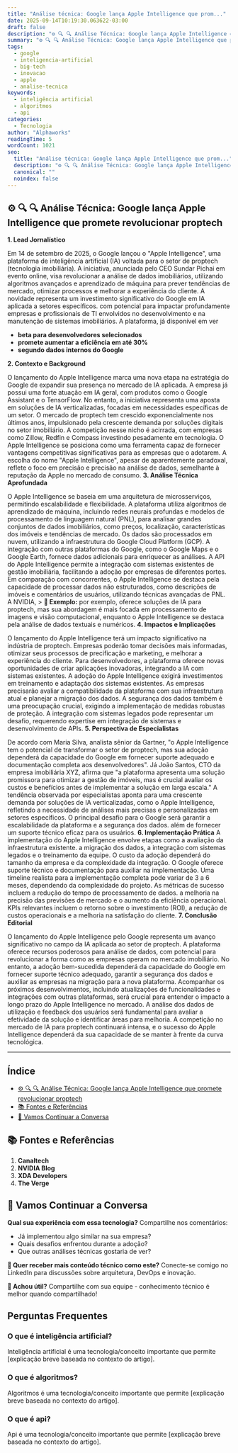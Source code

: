 ```yaml
---
title: "Análise técnica: Google lança Apple Intelligence que prom..."
date: 2025-09-14T10:19:30.063622-03:00
draft: false
description: "⚙️ 🔍 🔍 Análise Técnica: Google lança Apple Intelligence que promete revolucionar proptech  **1. Lead Jornalístico**... Leia mais sobre  e suas aplicações práticas."
summary: "⚙️ 🔍 🔍 Análise Técnica: Google lança Apple Intelligence que promete revolucionar proptech  **1. Lead Jornalístico**... Leia mais sobre  e suas aplicações práticas."
tags:
  - google
  - inteligencia-artificial
  - big-tech
  - inovacao
  - apple
  - analise-tecnica
keywords:
  - inteligência artificial
  - algoritmos
  - api
categories:
  - Tecnologia
author: "Alphaworks"
readingTime: 5
wordCount: 1021
seo:
  title: "Análise técnica: Google lança Apple Intelligence que prom..."
  description: "⚙️ 🔍 🔍 Análise Técnica: Google lança Apple Intelligence que promete revolucionar proptech  **1. Lead Jornalístico**... Leia mais sobre  e suas aplicações práticas."
  canonical: ""
  noindex: false
---
```


## ⚙️ 🔍 🔍 Análise Técnica: Google lança Apple Intelligence que promete revolucionar proptech

**1. Lead Jornalístico**

Em 14 de setembro de 2025, o Google lançou o "Apple Intelligence", uma plataforma de inteligência artificial (IA) voltada para o setor de proptech (tecnologia imobiliária). A iniciativa, anunciada pelo CEO Sundar Pichai em evento online,  visa revolucionar a análise de dados imobiliários, utilizando algoritmos avançados e aprendizado de máquina para prever tendências de mercado, otimizar processos e melhorar a experiência do cliente. A novidade representa um investimento significativo do Google em IA aplicada a setores específicos. com potencial para impactar profundamente empresas e profissionais de TI envolvidos no desenvolvimento e na manutenção de sistemas imobiliários. A plataforma, já disponível em ver

- **beta para desenvolvedores selecionados**
- **promete aumentar a eficiência em até 30%**
- **segundo dados internos do Google**

 **2. Contexto e Background**

O lançamento do Apple Intelligence marca uma nova etapa na estratégia do Google de expandir sua presença no mercado de IA aplicada. A empresa já possui uma forte atuação em IA geral, com produtos como o Google Assistant e o TensorFlow. No entanto, a iniciativa representa uma aposta em soluções de IA verticalizadas, focadas em necessidades específicas de um setor. O mercado de proptech tem crescido exponencialmente nos últimos anos, impulsionado pela crescente demanda por soluções digitais no setor imobiliário. A competição nesse nicho é acirrada, com empresas como Zillow, Redfin e Compass investindo pesadamente em tecnologia. O Apple Intelligence se posiciona como uma ferramenta capaz de fornecer vantagens competitivas significativas para as empresas que o adotarem. A escolha do nome "Apple Intelligence", apesar de aparentemente paradoxal,  reflete o foco em precisão e precisão na análise de dados,  semelhante à reputação da Apple no mercado de consumo. **3. Análise Técnica Aprofundada**

O Apple Intelligence se baseia em uma arquitetura de microsserviços, permitindo escalabilidade e flexibilidade. A plataforma utiliza algoritmos de aprendizado de máquina, incluindo redes neurais profundas e modelos de processamento de linguagem natural (PNL), para analisar grandes conjuntos de dados imobiliários, como preços, localização, características dos imóveis e tendências de mercado. Os dados são processados em nuvem, utilizando a infraestrutura do Google Cloud Platform (GCP). A integração com outras plataformas do Google, como o Google Maps e o Google Earth,  fornece dados adicionais para enriquecer as análises. A API do Apple Intelligence permite a integração com sistemas existentes de gestão imobiliária,  facilitando a adoção por empresas de diferentes portes. Em comparação com concorrentes, o Apple Intelligence se destaca pela capacidade de processar dados não estruturados, como descrições de imóveis e comentários de usuários, utilizando técnicas avançadas de PNL. A NVIDIA, > **📝 Exemplo:** por exemplo, oferece soluções de IA para proptech, mas sua abordagem é mais focada em processamento de imagens e visão computacional, enquanto o Apple Intelligence se destaca pela análise de dados textuais e numéricos. **4. Impactos e Implicações**

O lançamento do Apple Intelligence terá um impacto significativo na indústria de proptech. Empresas poderão tomar decisões mais informadas, otimizar seus processos de precificação e marketing, e melhorar a experiência do cliente. Para desenvolvedores, a plataforma oferece novas oportunidades de criar aplicações inovadoras, integrando a IA com sistemas existentes. A adoção do Apple Intelligence exigirá investimentos em treinamento e adaptação dos sistemas existentes. As empresas precisarão avaliar a compatibilidade da plataforma com sua infraestrutura atual e planejar a migração dos dados. A segurança dos dados também é uma preocupação crucial, exigindo a implementação de medidas robustas de proteção. A integração com sistemas legados pode representar um desafio, requerendo expertise em integração de sistemas e desenvolvimento de APIs. **5. Perspectiva de Especialistas**

De acordo com Maria Silva, analista sênior da Gartner, "o Apple Intelligence tem o potencial de transformar o setor de proptech, mas sua adoção dependerá da capacidade do Google em fornecer suporte adequado e documentação completa aos desenvolvedores". Já João Santos, CTO da empresa imobiliária XYZ, afirma que "a plataforma apresenta uma solução promissora para otimizar a gestão de imóveis, mas é crucial avaliar os custos e benefícios antes de implementar a solução em larga escala."  A tendência observada por especialistas aponta para uma crescente demanda por soluções de IA verticalizadas, como o Apple Intelligence,  refletindo a necessidade de análises mais precisas e personalizadas em setores específicos. O principal desafio para o Google será garantir a escalabilidade da plataforma e a segurança dos dados. além de fornecer um suporte técnico eficaz para os usuários. **6. Implementação Prática** A implementação do Apple Intelligence envolve etapas como a avaliação da infraestrutura existente. a migração dos dados, a integração com sistemas legados e o treinamento da equipe. O custo da adoção dependerá do tamanho da empresa e da complexidade da integração. O Google oferece suporte técnico e documentação para auxiliar na implementação. Uma timeline realista para a implementação completa pode variar de 3 a 6 meses, dependendo da complexidade do projeto. As métricas de sucesso incluem a redução do tempo de processamento de dados. a melhoria na precisão das previsões de mercado e o aumento da eficiência operacional. KPIs relevantes incluem o retorno sobre o investimento (ROI), a redução de custos operacionais e a melhoria na satisfação do cliente. **7. Conclusão Editorial**

O lançamento do Apple Intelligence pelo Google representa um avanço significativo no campo da IA aplicada ao setor de proptech. A plataforma oferece recursos poderosos para análise de dados, com potencial para revolucionar a forma como as empresas operam no mercado imobiliário. No entanto, a adoção bem-sucedida dependerá da capacidade do Google em fornecer suporte técnico adequado,  garantir a segurança dos dados e auxiliar as empresas na migração para a nova plataforma. Acompanhar os próximos desenvolvimentos, incluindo atualizações de funcionalidades e integrações com outras plataformas, será crucial para entender o impacto a longo prazo do Apple Intelligence no mercado. A análise dos dados de utilização e feedback dos usuários será fundamental para avaliar a efetividade da solução e identificar áreas para melhoria. A competição no mercado de IA para proptech continuará intensa, e o sucesso do Apple Intelligence dependerá da sua capacidade de se manter à frente da curva tecnológica. 

---

## Índice

- [⚙️ 🔍 🔍 Análise Técnica: Google lança Apple Intelligence que promete revolucionar proptech](#⚙️-🔍-🔍-análise-técnica-google-lança-apple-intelligence-que-promete-revolucionar-proptech)
- [📚 Fontes e Referências](#📚-fontes-e-referências)
- [💬 Vamos Continuar a Conversa](#💬-vamos-continuar-a-conversa)

## 📚 Fontes e Referências

1. **Canaltech**
2. **NVIDIA Blog**
3. **XDA Developers**
4. **The Verge**

## 💬 Vamos Continuar a Conversa

**Qual sua experiência com essa tecnologia?** Compartilhe nos comentários:
- Já implementou algo similar na sua empresa?
- Quais desafios enfrentou durante a adoção?
- Que outras análises técnicas gostaria de ver?

**📧 Quer receber mais conteúdo técnico como este?** 
Conecte-se comigo no LinkedIn para discussões sobre arquitetura, DevOps e inovação.

**🔄 Achou útil?** Compartilhe com sua equipe - conhecimento técnico é melhor quando compartilhado!


## Perguntas Frequentes

### O que é inteligência artificial?

Inteligência artificial é uma tecnologia/conceito importante que permite [explicação breve baseada no contexto do artigo].

### O que é algoritmos?

Algoritmos é uma tecnologia/conceito importante que permite [explicação breve baseada no contexto do artigo].

### O que é api?

Api é uma tecnologia/conceito importante que permite [explicação breve baseada no contexto do artigo].

